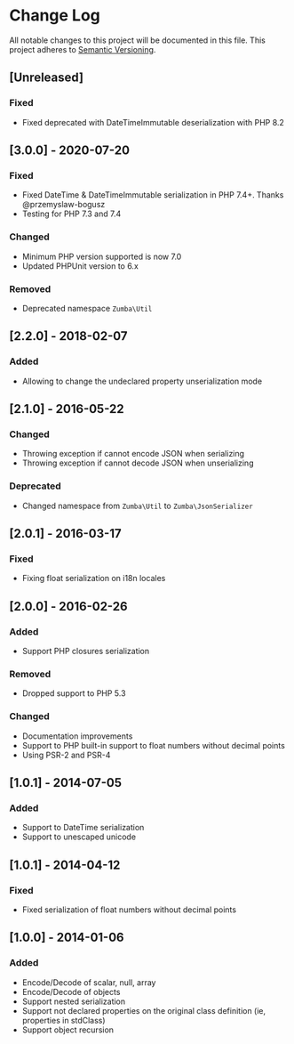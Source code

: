 # Change Log
All notable changes to this project will be documented in this file.
This project adheres to [Semantic Versioning](http://semver.org/).

## [Unreleased]
### Fixed
- Fixed deprecated with DateTimeImmutable deserialization with PHP 8.2

## [3.0.0] - 2020-07-20
### Fixed
- Fixed DateTime & DateTimeImmutable serialization in PHP 7.4+. Thanks @przemyslaw-bogusz
- Testing for PHP 7.3 and 7.4
### Changed
- Minimum PHP version supported is now 7.0
- Updated PHPUnit version to 6.x
### Removed
- Deprecated namespace `Zumba\Util`

## [2.2.0] - 2018-02-07
### Added
- Allowing to change the undeclared property unserialization mode

## [2.1.0] - 2016-05-22
### Changed
- Throwing exception if cannot encode JSON when serializing
- Throwing exception if cannot decode JSON when unserializing
### Deprecated
- Changed namespace from `Zumba\Util` to `Zumba\JsonSerializer`

## [2.0.1] - 2016-03-17
### Fixed
- Fixing float serialization on i18n locales

## [2.0.0] - 2016-02-26
### Added
- Support PHP closures serialization
### Removed
- Dropped support to PHP 5.3
### Changed
- Documentation improvements
- Support to PHP built-in support to float numbers without decimal points
- Using PSR-2 and PSR-4

## [1.0.1] - 2014-07-05
### Added
- Support to DateTime serialization
- Support to unescaped unicode

## [1.0.1] - 2014-04-12
### Fixed
- Fixed serialization of float numbers without decimal points

## [1.0.0] - 2014-01-06
### Added
- Encode/Decode of scalar, null, array
- Encode/Decode of objects
- Support nested serialization
- Support not declared properties on the original class definition (ie, properties in stdClass)
- Support object recursion
